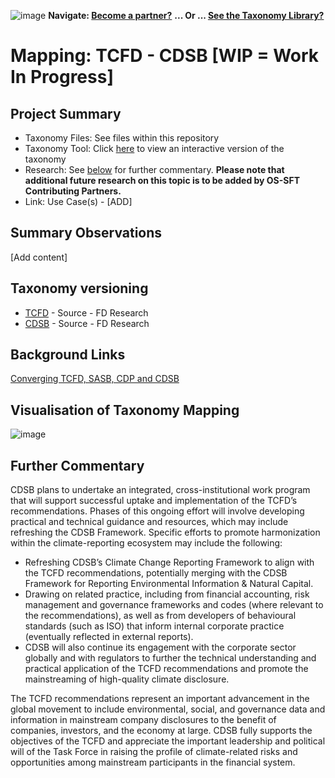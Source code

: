 ![image](https://user-images.githubusercontent.com/112073913/188821900-0c411acf-fbdd-4163-adc9-3ba4e2be78df.png)
**Navigate: [Become a partner?](https://github.com/FD-SustainableFinance/l6l-PARTNERS)**
**... Or ... [See the Taxonomy Library?](https://github.com/orgs/FD-SustainableFinance/projects/2)**

# Mapping: TCFD - CDSB [WIP = Work In Progress]

## Project Summary
- Taxonomy Files: See files within this repository
- Taxonomy Tool: Click [here](https://partners.solidatus.com/viewer/share/YvgYiAX97i2V1uC83WhmYnxDbPl6v5kW) to view an interactive version of the taxonomy
- Research: See [below](https://github.com/FD-SustainableFinance/RESEARCH-MAPPING-TCFD-v-CDSB-WIP#further-commentary) for further commentary. **Please note that additional future research on this topic is to be added by OS-SFT Contributing Partners.**
- Link: Use Case(s) - [ADD]

## Summary Observations
[Add content]

## Taxonomy versioning
- [TCFD](https://github.com/FD-SustainableFinance/RESEARCH---TASK-FORCE-ON-CLIMATE-RELATED-FINANCIAL-DISCLOSURES) - Source - FD Research
- [CDSB](https://github.com/FD-SustainableFinance/RESEARCH---CLIMATE-DISCLOSURE-STANDARDS-BOARD) - Source - FD Research

## Background Links
[Converging TCFD, SASB, CDP and CDSB](https://www.cdsb.net/sites/default/files/sasb_cdsb-tcfd-convergingonclimaterisk-091317-web.pdf)

## Visualisation of Taxonomy Mapping

![image](https://user-images.githubusercontent.com/112077283/193776471-83d41a96-3523-4bb8-a8d7-d129bbf7fa72.png)

## Further Commentary
CDSB plans to undertake an integrated, cross-institutional work program that will support successful uptake and implementation of the TCFD’s recommendations. Phases of this ongoing effort will involve developing practical and technical guidance and resources, which may include refreshing the CDSB Framework. Specific efforts to promote harmonization within the climate-reporting ecosystem may include the following:
* Refreshing CDSB’s Climate Change Reporting Framework to align with the TCFD recommendations, potentially merging with the CDSB Framework for Reporting Environmental Information & Natural Capital.
* Drawing on related practice, including from financial accounting, risk management and governance frameworks and codes (where relevant to the recommendations), as well as from developers of behavioural standards (such as ISO) that inform internal corporate practice (eventually reflected in external reports).
* CDSB will also continue its engagement with the corporate sector globally and with regulators to further the technical understanding and practical application of the TCFD recommendations and promote the mainstreaming of high-quality climate disclosure.

The TCFD recommendations represent an important advancement in the global movement to include environmental, social, and governance data and information in mainstream company disclosures to the benefit of companies, investors, and the economy at large. CDSB fully supports the objectives of the TCFD and appreciate the important leadership and political will of the Task Force in raising the profile of climate-related risks and opportunities among mainstream participants in the financial system.

